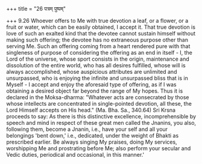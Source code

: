 +++
title = "26 पत्रम् पुष्पम्"

+++
9.26 Whoever offers to Me with true devotion a leaf, or a flower, or a
fruit or water, which can be easily obtained, I accept it. That true
devotion is love of such an exalted kind that the devotee cannot sustain
himself without making such offering; the devotee has no extraneous
purpose other than serving Me. Such an offering coming from a heart
rendered pure with that singleness of purpose of considering the
offering as an end in itself - I, the Lord of the universe, whose sport
consists in the origin, maintenance and dissolution of the entire world,
who has all desires fulfilled, whose will is always accomplished, whose
auspicious attributes are unlimited and unsurpassed, who is enjoying the
infinite and unsurpassed bliss that is in Myself - I accept and enjoy
the aforesaid type of offering, as if I was obtaining a desired object
far beyond the range of My hopes. Thus it is declared in the
Moksa-dharma: "Whatever acts are consecrated by those whose intellects
are concentrated in single-pointed devotion, all these, the Lord Himself
accepts on His head." (Ma. Bha. Sa., 340.64) Sri Krsna proceeds to say:
As there is this distinctive excellence, incomprehensible by speech and
mind in respect of these great men called the Jnanins, you also,
following them, become a Jnanin, i.e., have your self and all your
belongings 'bent down,' i.e., dedicated, under the weight of Bhakti as
prescribed earlier. Be always singing My praises, doing My services,
worshipping Me and prostrating before Me; also perform your secular and
Vedic duties, periodical and occasional, in this manner.'
